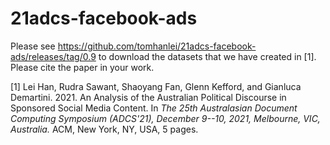 # 21adcs-facebook-ads

Please see https://github.com/tomhanlei/21adcs-facebook-ads/releases/tag/0.9 to download the datasets that we have created in [1]. Please cite the paper in your work.

[1] Lei Han, Rudra Sawant, Shaoyang Fan, Glenn Kefford, and Gianluca Demartini. 2021. An Analysis of the Australian Political Discourse in Sponsored Social Media Content. In _The 25th Australasian Document Computing Symposium (ADCS'21), December 9--10, 2021, Melbourne, VIC, Australia._ ACM, New York, NY, USA, 5 pages.
